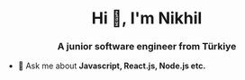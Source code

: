 <h1 align="center">Hi 👋, I'm Nikhil</h1>
<h3 align="center">A junior software engineer from Türkiye</h3>

- 💬 Ask me about **Javascript, React.js, Node.js etc.**

